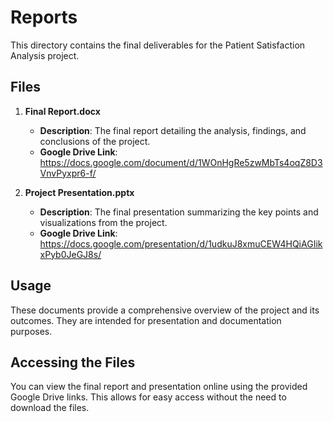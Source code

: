 # Reports

This directory contains the final deliverables for the Patient Satisfaction Analysis project.

## Files

1. **Final Report.docx**
   - **Description**: The final report detailing the analysis, findings, and conclusions of the project.
   - **Google Drive Link**: https://docs.google.com/document/d/1WOnHgRe5zwMbTs4oqZ8D3VnvPyxpr6-f/

2. **Project Presentation.pptx**
   - **Description**: The final presentation summarizing the key points and visualizations from the project.
   - **Google Drive Link**: https://docs.google.com/presentation/d/1udkuJ8xmuCEW4HQiAGIikxPyb0JeGJ8s/

## Usage

These documents provide a comprehensive overview of the project and its outcomes. They are intended for presentation and documentation purposes.

## Accessing the Files

You can view the final report and presentation online using the provided Google Drive links. This allows for easy access without the need to download the files.
